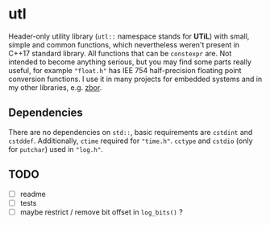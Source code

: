 # utl

Header-only utility library (`utl::` namespace stands for __UTiL__) with small, simple and common functions, which nevertheless weren't present in C++17 standard library. All functions that can be `constexpr` are. Not intended to become anything serious, but you may find some parts really useful, for example `"float.h"` has IEE 754 half-precision floating point conversion functions. I use it in many projects for embedded systems and in my other libraries, e.g. [zbor][1].

## Dependencies

There are no dependencies on `std::`, basic requirements are `cstdint` and `cstddef`. Additionally, `ctime` required for 
`"time.h"`. `cctype` and `cstdio` (only for `putchar`) used in `"log.h"`.

## TODO

- [ ] readme
- [ ] tests
- [ ] maybe restrict / remove bit offset in `log_bits()` ?

[1]: https://github.com/nth-eye/zbor